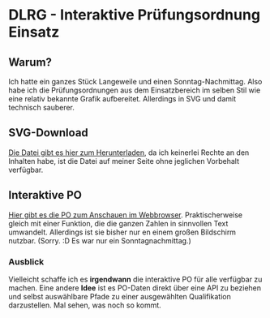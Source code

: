 # DLRG - Interaktive Prüfungsordnung Einsatz
## Warum?
Ich hatte ein ganzes Stück Langeweile und einen Sonntag-Nachmittag. Also habe ich die Prüfungsordnungen aus dem Einsatzbereich im selben Stil wie eine relativ bekannte Grafik aufbereitet. Allerdings in SVG und damit technisch sauberer.

## SVG-Download
<a href="https://raw.githubusercontent.com/squeakyflamingo/dlrg-po-einsatz/main/Einsatz-PO.svg" download="Einsatz-PO.svg" target="_blank">Die Datei gibt es hier zum Herunterladen</a>, da ich keinerlei Rechte an den Inhalten habe, ist die Datei auf meiner Seite ohne jeglichen Vorbehalt verfügbar.

## Interaktive PO
<a href="https://squeakyflamingo.github.io/dlrg-po-einsatz/Einsatz-PO.html" target="_blank">Hier gibt es die PO zum Anschauen im Webbrowser</a>. Praktischerweise gleich mit einer Funktion, die die ganzen Zahlen in sinnvollen Text umwandelt.
Allerdings ist sie bisher nur en einem großen Bildschirm nutzbar. (Sorry. :D Es war nur ein Sonntagnachmittag.)

### Ausblick
Vielleicht schaffe ich es **irgendwann** die interaktive PO für alle verfügbar zu machen. Eine andere **Idee** ist es PO-Daten direkt über eine API zu beziehen und selbst auswählbare Pfade zu einer ausgewählten Qualifikation darzustellen. Mal sehen, was noch so kommt.
